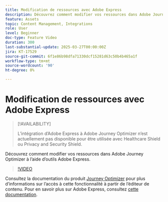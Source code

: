 ```yaml
---
title: Modification de ressources avec Adobe Express
description: Découvrez comment modifier vos ressources dans Adobe Journey Optimizer à l’aide d’outils Adobe Express.
feature: Assets
topic: Content Management, Integrations
role: User
level: Beginner
doc-type: Feature Video
duration: 300
last-substantial-update: 2025-03-27T00:00:00Z
jira: KT-17529
source-git-commit: 6f1e86b98dfa71330dcf15281d63c50b4b465a1f
workflow-type: tm+mt
source-wordcount: '90'
ht-degree: 0%

---
```



# Modification de ressources avec Adobe Express

>[!AVAILABILITY]
>
>L’intégration d’Adobe Express à Adobe Journey Optimizer n’est actuellement pas disponible pour être utilisée avec Healthcare Shield ou Privacy and Security Shield.

Découvrez comment modifier vos ressources dans Adobe Journey Optimizer à l’aide d’outils Adobe Express.

>[!VIDEO](https://video.tv.adobe.com/v/3455523/?learn=on&enablevpops)

Consultez la documentation du produit [Journey Optimizer](https://experienceleague.adobe.com/en/docs/journey-optimizer/using/assets-images/express) pour plus d’informations sur l’accès à cette fonctionnalité à partir de l’éditeur de contenu. Pour en savoir plus sur Adobe Express, consultez [cette documentation](https://helpx.adobe.com/express/user-guide.html).
